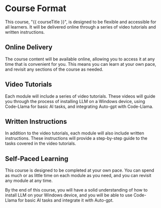 # Course Format

This course, "{{ courseTitle }}", is designed to be flexible and accessible for all learners. It will be delivered online through a series of video tutorials and written instructions. 

## Online Delivery

The course content will be available online, allowing you to access it at any time that is convenient for you. This means you can learn at your own pace, and revisit any sections of the course as needed.

## Video Tutorials

Each module will include a series of video tutorials. These videos will guide you through the process of installing LLM on a Windows device, using Code-Llama for basic AI tasks, and integrating Auto-gpt with Code-Llama.

## Written Instructions

In addition to the video tutorials, each module will also include written instructions. These instructions will provide a step-by-step guide to the tasks covered in the video tutorials.

## Self-Paced Learning

This course is designed to be completed at your own pace. You can spend as much or as little time on each module as you need, and you can revisit any module at any time.

By the end of this course, you will have a solid understanding of how to install LLM on your Windows device, and you will be able to use Code-Llama for basic AI tasks and integrate it with Auto-gpt.